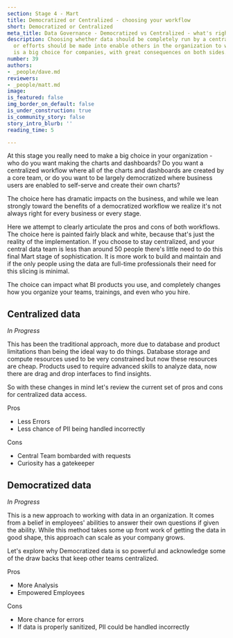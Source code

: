 ```yaml
---
section: Stage 4 - Mart
title: Democratized or Centralized - choosing your workflow
short: Democratized or Centralized
meta_title: Data Governance - Democratized vs Centralized - what's right for you?
description: Choosing whether data should be completely run by a centralized team,
  or efforts should be made into enable others in the organization to work with data
  is a big choice for companies, with great consequences on both sides.
number: 39
authors:
- _people/dave.md
reviewers:
- _people/matt.md
image: 
is_featured: false
img_border_on_default: false
is_under_construction: true
is_community_story: false
story_intro_blurb: ''
reading_time: 5

---
```

At this stage you really need to make a big choice in your organization - who do you want making the charts and dashboards?  Do you want a centralized workflow where all of the charts and dashboards are created by a core team, or do you want to be largely democratized where business users are enabled to self-serve and create their own charts?

The choice here has dramatic impacts on the business, and while we lean strongly toward the benefits of a democratized workflow we realize it's not always right for every business or every stage.

Here we attempt to clearly articulate the pros and cons of both workflows.  The choice here is painted fairly black and white, because that's just the reality of the implementation.  If you choose to stay centralized, and your central data team is less than around 50 people there's little need to do this final Mart stage of sophistication.  It is more work to build and maintain and if the only people using the data are full-time professionals their need for this slicing is minimal.

The choice can impact what BI products you use, and completely changes how you organize your teams, trainings, and even who you hire.

## Centralized data

_In Progress_

This has been the traditional approach, more due to database and product limitations than being the ideal way to do things. Database storage and compute resources used to be very constrained but now these resources are cheap. Products used to require advanced skills to analyze data, now there are drag and drop interfaces to find insights.

So with these changes in mind let's review the current set of pros and cons for centralized data access.

Pros

* Less Errors
* Less chance of PII being handled incorrectly

Cons

* Central Team bombarded with requests
* Curiosity has a gatekeeper

## Democratized data

_In Progress_

This is a new approach to working with data in an organization. It comes from a belief in employees' abilities to answer their own questions if given the ability. While this method takes some up front work of getting the data in good shape, this approach can scale as your company grows.

Let's explore why Democratized data is so powerful and acknowledge some of the draw backs that keep other teams centralized.

Pros

* More Analysis
* Empowered Employees

Cons

* More chance for errors
* If data is properly sanitized, PII could be handled incorrectly